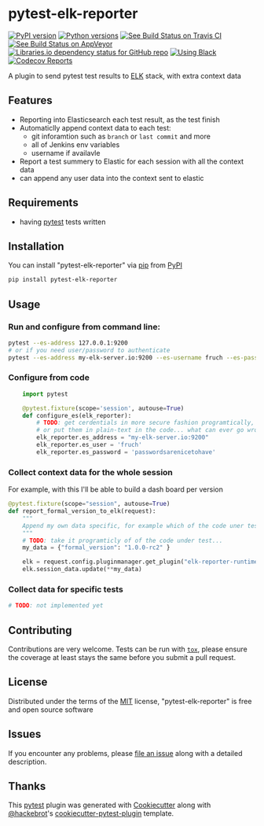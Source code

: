 # pytest-elk-reporter

[![PyPI version](https://img.shields.io/pypi/v/pytest-elk-reporter.svg?style=flat)](https://pypi.org/project/pytest-elk-reporter)
[![Python versions](https://img.shields.io/pypi/pyversions/pytest-elk-reporter.svg?style=flat)](https://pypi.org/project/pytest-elk-reporter)
[![See Build Status on Travis CI](https://travis-ci.org/fruch/pytest-elk-reporter.svg?branch=master)](https://travis-ci.org/fruch/pytest-elk-reporter)
[![See Build Status on AppVeyor](https://img.shields.io/appveyor/ci/fruch/pytest-elk-reporter/master.svg?style=flat)](https://ci.appveyor.com/project/fruch/pytest-elk-reporter/branch/master)
[![Libraries.io dependency status for GitHub repo](https://img.shields.io/librariesio/github/fruch/pytest-elk-reporter.svg?style=flat)](https://libraries.io/github/fruch/pytest-elk-reporter)
[![Using Black](https://img.shields.io/badge/code%20style-black-000000.svg)](https://github.com/python/black)
[![Codecov Reports](https://codecov.io/gh/fruch/pytest-elk-reporter/branch/master/graph/badge.svg)](https://codecov.io/gh/fruch/pytest-elk-reporter)


A plugin to send pytest test results to [ELK] stack, with extra context data

## Features

* Reporting into Elasticsearch each test result, as the test finish
* Automaticlly append context data to each test:
    * git inforamtion such as `branch` or `last commit` and more
    * all of Jenkins env variables
    * username if availavle
* Report a test summery to Elastic for each session with all the context data
* can append any user data into the context sent to elastic

## Requirements

* having [pytest] tests written


## Installation

You can install "pytest-elk-reporter" via [pip] from [PyPI]

``` bash
pip install pytest-elk-reporter
```

## Usage

### Run and configure from command line:

```bash
pytest --es-address 127.0.0.1:9200
# or if you need user/password to authenticate
pytest --es-address my-elk-server.io:9200 --es-username fruch --es-password 'passwordsarenicetohave'
```

### Configure from code
```python
    import pytest

    @pytest.fixture(scope='session', autouse=True)
    def configure_es(elk_reporter):
        # TODO: get cerdentials in more secure fashion programtically, maybe AWS secrects or the likes
        # or put them in plain-text in the code... what can ever go wrong...
        elk_reporter.es_address = "my-elk-server.io:9200"
        elk_reporter.es_user = 'fruch'
        elk_reporter.es_password = 'passwordsarenicetohave'

```

### Collect context data for the whole session

For example, with this I'll be able to build a dash board per version

``` python
@pytest.fixture(scope="session", autouse=True)
def report_formal_version_to_elk(request):
    """
    Append my own data specific, for example which of the code uner test is used
    """
    # TODO: take it programticly of of the code under test...
    my_data = {"formal_version": "1.0.0-rc2" }

    elk = request.config.pluginmanager.get_plugin("elk-reporter-runtime")
    elk.session_data.update(**my_data)
```

### Collect data for specific tests
```python
# TODO: not implemented yet
```

## Contributing

Contributions are very welcome. Tests can be run with [`tox`][tox], please ensure
the coverage at least stays the same before you submit a pull request.

## License

Distributed under the terms of the [MIT][MIT] license, "pytest-elk-reporter" is free and open source software


## Issues

If you encounter any problems, please [file an issue] along with a detailed description.


## Thanks
This [pytest] plugin was generated with [Cookiecutter] along with [@hackebrot]'s [cookiecutter-pytest-plugin] template.

[ELK]: https://www.elastic.co/elk-stack
[Cookiecutter]: https://github.com/audreyr/cookiecutter
[@hackebrot]: https://github.com/hackebrot
[MIT]: http://opensource.org/licenses/MIT
[cookiecutter-pytest-plugin]: https://github.com/pytest-dev/cookiecutter-pytest-plugin
[file an issue]: https://github.com/fruch/pytest-elk-reporter/issues
[pytest]: https://github.com/pytest-dev/pytest
[tox]: https://tox.readthedocs.io/en/latest/
[pip]: https://pypi.org/project/pip/
[PyPI]: https://pypi.org/project
